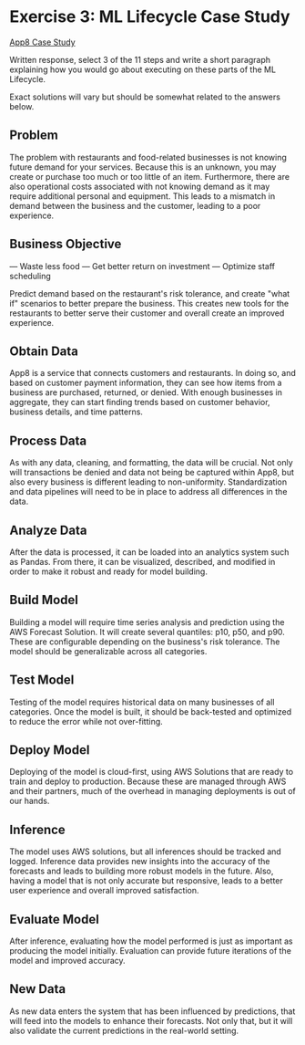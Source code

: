 # Exercise 3: ML Lifecycle Case Study

[App8 Case Study](https://aws.amazon.com/solutions/case-studies/app-8/)

Written response, select 3 of the 11 steps and write a short paragraph explaining how you would go about executing on these parts of the ML Lifecycle.

Exact solutions will vary but should be somewhat related to the answers below.

## Problem

The problem with restaurants and food-related businesses is not knowing future demand for your services. Because this is an unknown, you may create or purchase too much or too little of an item. Furthermore, there are also operational costs associated with not knowing demand as it may require additional personal and equipment. This leads to a mismatch in demand between the business and the customer, leading to a poor experience.

## Business Objective
— Waste less food
— Get better return on investment
— Optimize staff scheduling

Predict demand based on the restaurant's risk tolerance, and create "what if" scenarios to better prepare the business. This creates new tools for the restaurants to better serve their customer and overall create an improved experience.

## Obtain Data

App8 is a service that connects customers and restaurants. In doing so, and based on customer payment information, they can see how items from a business are purchased, returned, or denied. With enough businesses in aggregate, they can start finding trends based on customer behavior, business details, and time patterns.

## Process Data

As with any data, cleaning, and formatting, the data will be crucial. Not only will transactions be denied and data not being be captured within App8, but also every business is different leading to non-uniformity. Standardization and data pipelines will need to be in place to address all differences in the data.

## Analyze Data

After the data is processed, it can be loaded into an analytics system such as Pandas. From there, it can be visualized, described, and modified in order to make it robust and ready for model building.

## Build Model

Building a model will require time series analysis and prediction using the AWS Forecast Solution. It will create several quantiles: p10, p50, and p90. These are configurable depending on the business's risk tolerance. The model should be generalizable across all categories.

## Test Model

Testing of the model requires historical data on many businesses of all categories. Once the model is built, it should be back-tested and optimized to reduce the error while not over-fitting.

## Deploy Model

Deploying of the model is cloud-first, using AWS Solutions that are ready to train and deploy to production. Because these are managed through AWS and their partners, much of the overhead in managing deployments is out of our hands.

## Inference

The model uses AWS solutions, but all inferences should be tracked and logged. Inference data provides new insights into the accuracy of the forecasts and leads to building more robust models in the future. Also, having a model that is not only accurate but responsive, leads to a better user experience and overall improved satisfaction.

## Evaluate Model

After inference, evaluating how the model performed is just as important as producing the model initially. Evaluation can provide future iterations of the model and improved accuracy.

## New Data

As new data enters the system that has been influenced by predictions, that will feed into the models to enhance their forecasts. Not only that, but it will also validate the current predictions in the real-world setting.